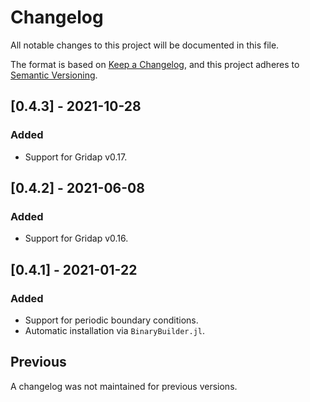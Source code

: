 # Changelog
All notable changes to this project will be documented in this file.

The format is based on [Keep a Changelog](https://keepachangelog.com/en/1.0.0/),
and this project adheres to [Semantic Versioning](https://semver.org/spec/v2.0.0.html).

## [0.4.3] - 2021-10-28

### Added
- Support for Gridap v0.17.

## [0.4.2] - 2021-06-08

### Added
- Support for Gridap v0.16.

## [0.4.1] - 2021-01-22

### Added
- Support for periodic boundary conditions.
- Automatic installation via `BinaryBuilder.jl`.

## Previous

A changelog was not maintained for previous versions.
